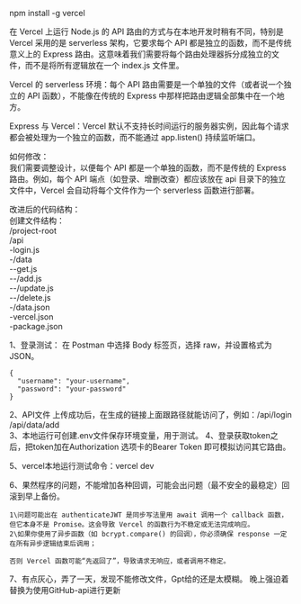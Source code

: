 npm install -g vercel  

在 Vercel 上运行 Node.js 的 API 路由的方式与在本地开发时稍有不同，特别是 Vercel 采用的是 serverless 架构，它要求每个 API 都是独立的函数，而不是传统意义上的 Express 路由。这意味着我们需要将每个路由处理器拆分成独立的文件，而不是将所有逻辑放在一个 index.js 文件里。  

Vercel 的 serverless 环境：每个 API 路由需要是一个单独的文件（或者说一个独立的 API 函数），不能像在传统的 Express 中那样把路由逻辑全部集中在一个地方。  

Express 与 Vercel：Vercel 默认不支持长时间运行的服务器实例，因此每个请求都会被处理为一个独立的函数，而不能通过 app.listen() 持续监听端口。  

如何修改：  
我们需要调整设计，以便每个 API 都是一个单独的函数，而不是传统的 Express 路由。例如，每个 API 端点（如登录、增删改查）都应该放在 api 目录下的独立文件中，Vercel 会自动将每个文件作为一个 serverless 函数进行部署。  

改进后的代码结构：  
创建文件结构：  
/project-root  
  /api  
    -login.js  
    -/data  
      --get.js  
      --/add.js  
      --/update.js  
      --/delete.js  
  -/data.json  
  -vercel.json  
  -package.json  

1、登录测试：
  在 Postman 中选择 Body 标签页，选择 raw，并设置格式为 JSON。
```
{
  "username": "your-username",
  "password": "your-password"
}
```

2、API文件 上传成功后，在生成的链接上面跟路径就能访问了，例如：/api/login    /api/data/add  
3、本地运行可创建.env文件保存环境变量，用于测试。
4、登录获取token之后，把token加在Authorization 选项卡的Bearer Token 即可模拟访问其它路由。

5、vercel本地运行测试命令：vercel dev

6、果然程序的问题，不能增加各种回调，可能会出问题（最不安全的最稳定）回滚到早上备份。
```
1\问题可能出在 authenticateJWT 是同步写法里用 await 调用一个 callback 函数，但它本身不是 Promise。这会导致 Vercel 的函数行为不稳定或无法完成响应。
2\如果你使用了异步函数（如 bcrypt.compare() 的回调），你必须确保 response 一定在所有异步逻辑结束后调用；

否则 Vercel 函数可能“先返回了”，导致请求无响应，或者调用不稳定。
```

7、有点灰心，弄了一天，发现不能修改文件，Gpt给的还是太模糊。
晚上强迫着替换为使用GitHub-api进行更新